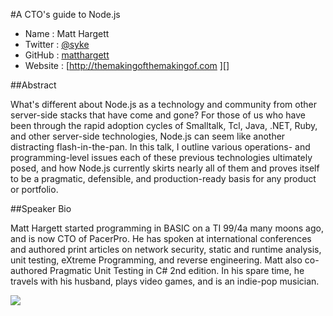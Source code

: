 #A CTO's guide to Node.js

* Name      : Matt Hargett
* Twitter   : [@syke][]
* GitHub    : [matthargett][]
* Website   : [http://themakingofthemakingof.com ][]

##Abstract

What's different about Node.js as a technology and community from other server-side stacks that have come and gone?
For those of us who have been through the rapid adoption cycles of Smalltalk, Tcl, Java, .NET, Ruby, and other server-side technologies,
Node.js can seem like another distracting flash-in-the-pan. In this talk, I outline various operations- and programming-level
issues each of these previous technologies ultimately posed, and how Node.js currently skirts nearly all of them and 
proves itself to be a pragmatic, defensible, and production-ready basis for any product or portfolio.

##Speaker Bio

Matt Hargett started programming in BASIC on a TI 99/4a many moons ago, and is now CTO of PacerPro. 
He has spoken at international conferences and authored print articles on network security, static and runtime analysis,
unit testing, eXtreme Programming, and reverse engineering. Matt also co-authored Pragmatic Unit Testing in C# 2nd edition. 
In his spare time, he travels with his husband, plays video games, and is an indie-pop musician. 

![](https://scontent-b-sjc.xx.fbcdn.net/hphotos-ash3/t1.0-9/1017536_10151757220430185_918701931_n.jpg)


[@syke]:http://twitter.com/syke
[matthargett]:http://github.com/matthargett
[themakingofthemakingof]:http://themakingofthemakingof.com
[pacerpro.com]:http://www.pacerpro.com
